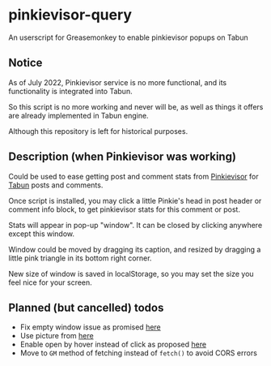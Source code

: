 # pinkievisor-query

An userscript for Greasemonkey to enable pinkievisor popups on Tabun

## Notice

As of July 2022, Pinkievisor service is no more functional, and its functionality is integrated into Tabun.

So this script is no more working and never will be, as well as things it offers are already implemented in Tabun engine.

Although this repository is left for historical purposes.

## Description (when Pinkievisor was working)

Could be used to ease getting post and comment stats from [Pinkievisor](https://pinkievisor.info) for [Tabun](https://tabun.everypony.ru) posts and comments.

Once script is installed, you may click a little Pinkie's head in post header or comment info block, to get pinkievisor stats for this comment or post.

Stats will appear in pop-up "window". It can be closed by clicking anywhere except this window.

Window could be moved by dragging its caption, and resized by dragging a little pink triangle in its bottom right corner.

New size of window is saved in localStorage, so you may set the size you feel nice for your screen.

## Planned (but cancelled) todos

* Fix empty window issue as promised [here](https://tabun.everypony.ru/blog/computers/198656.html#comment13371367)
* Use picture from [here](https://tabun.everypony.ru/blog/computers/194357.html#comment13194782)
* Enable open by hover instead of click as proposed [here](https://tabun.everypony.ru/blog/computers/194357.html#comment13194533)
* Move to `GM` method of fetching instead of `fetch()` to avoid CORS errors
